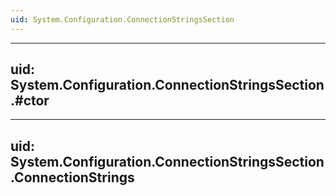 ```yaml
---
uid: System.Configuration.ConnectionStringsSection
---
```


---
uid: System.Configuration.ConnectionStringsSection.#ctor
---

---
uid: System.Configuration.ConnectionStringsSection.ConnectionStrings
---
